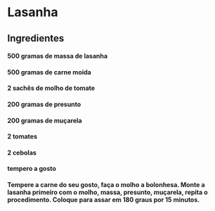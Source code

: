 # Lasanha 



## Ingredientes

#### 500 gramas de massa de lasanha

#### 500 gramas de carne moída

#### 2 sachês de molho de tomate

#### 200 gramas de presunto

#### 200 gramas de muçarela

#### 2 tomates

#### 2 cebolas

#### tempero a gosto



#### Tempere a carne do seu gosto, faça o molho a bolonhesa. Monte a lasanha primeiro com o molho, massa, presunto, muçarela, repita o procedimento. Coloque para assar em 180 graus por 15 minutos.







